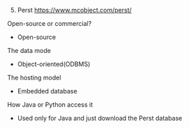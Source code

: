 5. Perst 
https://www.mcobject.com/perst/

Open-source or commercial? 
- Open-source 

The data mode
- Object-oriented(ODBMS) 

The hosting model
- Embedded database 

How Java or Python access it 
- Used only for Java and just download the Perst database 
